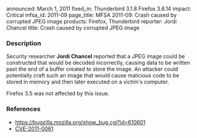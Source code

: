 announced: March 1, 2011
fixed_in: Thunderbird 3.1.8
          Firefox 3.6.14
impact: Critical
mfsa_id: 2011-09
page_title: MFSA 2011-09: Crash caused by corrupted JPEG image
products: Firefox, Thunderbird
reporter: Jordi Chancel
title: Crash caused by corrupted JPEG image

<h3>Description</h3>

<p>Security researcher <strong>Jordi Chancel</strong> reported that a
JPEG image could be constructed that would be decoded incorrectly,
causing data to be written past the end of a buffer created to store
the image.  An attacker could potentially craft such an image that
would cause malicious code to be stored in memory and then later
executed on a victim's computer.</p>

<p class="note">Firefox 3.5 was not affected by this issue.</p>

<h3>References</h3>

<ul>
  <li><a href="https://bugzilla.mozilla.org/show_bug.cgi?id=610601">https://bugzilla.mozilla.org/show_bug.cgi?id=610601</a></li>
  <li><a class="ex-ref" href="http://cve.mitre.org/cgi-bin/cvename.cgi?name=CVE-2011-0061">CVE-2011-0061</a></li>
</ul>





